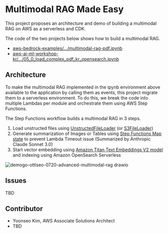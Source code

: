 # Multimodal RAG Made Easy

This project proposes an architecture and demo of building a multimodal RAG on AWS as a serverless and CDK. 

The code of the two projects below shows how to build a multimodal RAG. 
- [aws-bedrock-examples/.../multimodal-rag-pdf.ipynb](https://github.com/aws-samples/amazon-bedrock-samples/blob/main/rag-solutions/multimodal-rag-pdf/rag/multimodal-rag-pdf.ipynb)
- [aws-ai-ml-workshop-kr/.../05_0_load_complex_pdf_kr_opensearch.ipynb](https://github.com/aws-samples/aws-ai-ml-workshop-kr/blob/master/genai/aws-gen-ai-kr/20_applications/02_qa_chatbot/01_preprocess_docs/05_0_load_complex_pdf_kr_opensearch.ipynb)

## Architecture
To make the multimodal RAG implemented in the ipynb environment above available to the application by calling them as events, this project migrate them to a serverless environment. To do this, we break the code into multiple Lambdas per module and orchestrate them using AWS Step Functions. 

The Step Functions workflow builds a multimodal RAG in 3 steps.

1. Load unstructed files using [UnstructedFileLoader](https://python.langchain.com/v0.2/docs/integrations/document_loaders/unstructured_file/) (or [S3FileLoader](https://api.python.langchain.com/en/latest/_modules/langchain_community/document_loaders/s3_file.html#S3FileLoader))
2. Generate summarization of Images or Tables using [Step Functions Map state](https://docs.aws.amazon.com/ko_kr/step-functions/latest/dg/amazon-states-language-map-state.html) to prevent Lambda Timeout issue (Summarized by Anthropic Claude Sonnet 3.0)
3. Start vector embedding using [Amazon Titan Text Embeddings V2 model](https://docs.aws.amazon.com/ko_kr/bedrock/latest/userguide/titan-embedding-models.html) and indexing using Amazon OpenSearch Serverless

![demogo-ottlseo-0720-advanced-multimodal-rag drawio](https://github.com/user-attachments/assets/bb516990-d1a9-4b83-9197-903dca3c2ec0)

## Issues
TBD

## Contributor
- Yoonseo Kim, AWS Associate Solutions Architect   
- TBD
